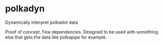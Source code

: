 # polkadyn
Dynamically interpret polkadot data

Proof of concept. Few dependencies. Designed to be used with something else that gets the data like polkapipe for example.
